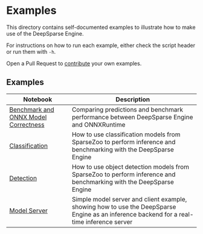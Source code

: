 <!--
Copyright (c) 2021 - present / Neuralmagic, Inc. All Rights Reserved.

Licensed under the Apache License, Version 2.0 (the "License");
you may not use this file except in compliance with the License.
You may obtain a copy of the License at

   http://www.apache.org/licenses/LICENSE-2.0

Unless required by applicable law or agreed to in writing,
software distributed under the License is distributed on an "AS IS" BASIS,
WITHOUT WARRANTIES OR CONDITIONS OF ANY KIND, either express or implied.
See the License for the specific language governing permissions and
limitations under the License.
-->

# Examples

This directory contains self-documented examples to illustrate how to make use of the DeepSparse Engine. 

For instructions on how to run each example, either check the script header or run them with `-h`.

Open a Pull Request to [contribute](https://github.com/neuralmagic/deepsparse/blob/main/CONTRIBUTING.md) your own examples.

## Examples

| Notebook     |      Description      |
|----------|-------------|
| [Benchmark and ONNX Model Correctness](benchmark/)  | Comparing predictions and benchmark performance between DeepSparse Engine and ONNXRuntime  |
| [Classification](classification/)  | How to use classification models from SparseZoo to perform inference and benchmarking with the DeepSparse Engine  |
| [Detection](detection/)  | How to use object detection models from SparseZoo to perform inference and benchmarking with the DeepSparse Engine  |
| [Model Server](flask/)  | Simple model server and client example, showing how to use the DeepSparse Engine as an inference backend for a real-time inference server |
